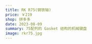 ```yaml
---
title: RK R75(钢铁轴)
price: ￥219
shop: 拼多多
date: 2023-08-09
summary: 75配列的 Gasket 结构的机械键盘
image: rkr75.jpg
---
```

